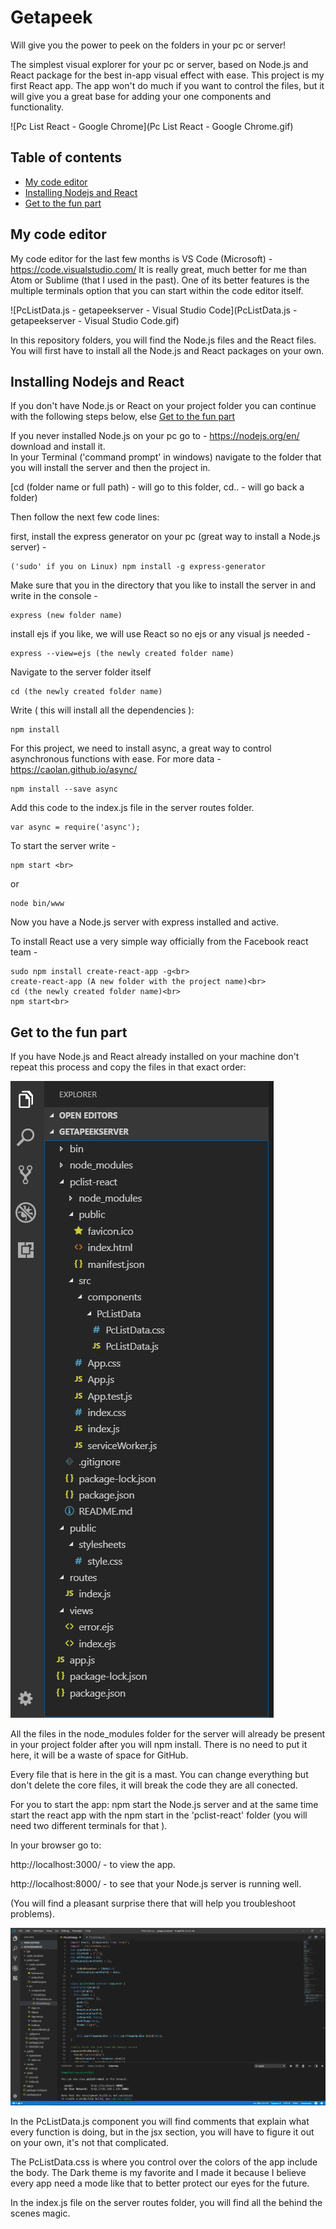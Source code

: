 # Getapeek
Will give you the power to peek on the folders in your pc or server!

The simplest visual explorer for your pc or server, based on Node.js 
and React package for the best in-app visual effect with ease.
This project is my first React app.
The app won't do much if you want to control the files, but it will give you a great base for adding your one components and functionality. 


![Pc List React - Google Chrome](Pc List React - Google Chrome.gif)


## Table of contents

- [My code editor](#my-code-editor)
- [Installing Nodejs and React](#installing-nodejs-and-react)
- [Get to the fun part](#get-to-the-fun-part)



## My code editor

My code editor for the last  few months is VS Code (Microsoft) - https://code.visualstudio.com/
It is really great, much better for me than Atom or Sublime (that I used in the past). 
One of its better features is the multiple terminals option that you can start within the code editor itself. 


![PcListData.js - getapeekserver - Visual Studio Code](PcListData.js - getapeekserver - Visual Studio Code.gif)

In this repository folders, you will find the Node.js files and the React files.
You will first have to install all the Node.js and React packages on your own.

## Installing Nodejs and React

If you don't have Node.js or React on your project folder you can continue with the following steps below, else [Get to the fun part](#get-to-the-fun-part)

If you never installed Node.js on your pc go to - https://nodejs.org/en/  download and install it. 
<br>
In your Terminal ('command prompt' in windows) navigate to the folder that you will install the server and then the project in.

[cd (folder name or full path) - will go to this folder, cd.. - will go back a folder)

Then follow the next few code lines:

first, install the express generator on your pc (great way to install a Node.js server) -

```
('sudo' if you on Linux) npm install -g express-generator
```

Make sure that you in the directory that you like to install the server in and write in the console -

```
express (new folder name)
```

install ejs if you like, we will use React so no ejs or any visual js needed -

```
express --view=ejs (the newly created folder name)
```

Navigate to the server folder itself

```
cd (the newly created folder name)
```

Write ( this will install all the dependencies ):

```
npm install
```

For this project, we need to install async, a great way to control asynchronous functions with ease. For more data - https://caolan.github.io/async/

```
npm install --save async
```

Add this code to the index.js file in the server routes folder.

```
var async = require('async');
```

To start the server write -

```
npm start <br>
```
or

```
node bin/www
```

Now you have a Node.js server with express installed and active.

To install React use a very simple way officially from the Facebook react team - 

```
sudo npm install create-react-app -g<br>
create-react-app (A new folder with the project name)<br>
cd (the newly created folder name)<br>
npm start<br>
```


## Get to the fun part

If you have Node.js and React already installed on your machine don't repeat this process and copy the files in that exact order:

![GetAPeekFileList.PNG](GetAPeekFileList.PNG)

All the files in the node_modules folder for the server will already be present in your project folder after you will npm install. There is no need to put it here, it will be a waste of space for GitHub. 

Every file that is here in the git is a mast. You can change everything but don't delete the core files, it will break the code they are all conected.

For you to start the app:
npm start the Node.js server and at the same time start the react app
with the npm start in the 'pclist-react' folder (you will need two different terminals for that ). 

In your browser go to:

http://localhost:3000/  - to view the app.

http://localhost:8000/  - to see that your Node.js server is running well. 

(You will find a pleasant surprise there that will help you troubleshoot problems).


![PcListDataJS.PNG](PcListDataJS.PNG)


In the PcListData.js component you will find comments that explain what every function is doing,
but in the jsx section, you will have to figure it out on your own, it's not that complicated. 

The PcListData.css is where you control over the colors of the app include the body.  The Dark theme is my favorite and I made it because I believe every app need a mode like that to better protect our eyes for the future. 

In the index.js file on the server routes folder, you will find all the behind the scenes magic. 
